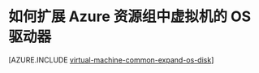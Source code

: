 <!-- ARM: tested -->

<properties
   pageTitle="如何扩展 Azure 资源组中虚拟机的 OS 驱动器 | Azure"
   description="本文演示了使用 Azure Resource Manager Powershell 来扩展虚拟机 OS 驱动器大小的方法。"
   services="virtual-machines-windows"
   documentationCenter=""
   authors="kirpasingh"
   manager="roshar"
   editor=""
   tags="azure-resource-manager"/>

<tags
	ms.service="virtual-machines-windows"
	ms.date="06/21/2016"
	wacn.date=""/>

# 如何扩展 Azure 资源组中虚拟机的 OS 驱动器

[AZURE.INCLUDE [virtual-machine-common-expand-os-disk](../../includes/virtual-machines-common-expand-os-disk.md)]

<!---HONumber=Mooncake_Quality_Review_1202_2016-->